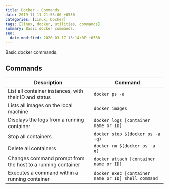 ```yaml
---
title: Docker - Commands
date: 2019-11-11 21:55:00 +0530
categories: [Linux, Docker]
tags: [linux, docker, utilities, commands]
summary: Basic docker commands.
seo:
  date_modified: 2020-03-17 15:14:00 +0530
---
```


Basic docker commands.

## Commands

| Description                                                 | Command                                            |
| ----------------------------------------------------------- | -------------------------------------------------- |
| List all container instances, with their ID and status      | `docker ps -a`                                     |
| Lists all images on the local machine                       | `docker images`                                    |
| Displays the logs from a running container                  | `docker logs [container name or ID]`               |
| Stop all containers                                         | `docker stop $(docker ps -a -q)`                   |
| Delete all containers                                       | `docker rm $(docker ps -a -q)`                     |
| Changes command prompt from the host to a running container | `docker attach [container name or ID]`             |
| Executes a command within a running container               | `docker exec [container name or ID] shell command` |

